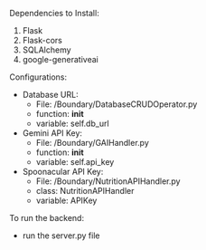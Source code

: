 Dependencies to Install:

1) Flask
2) Flask-cors
3) SQLAlchemy
4) google-generativeai

Configurations:

* Database URL:
  * File: /Boundary/DatabaseCRUDOperator.py
  * function: __init__
  * variable: self.db_url
* Gemini API Key:
  * File: /Boundary/GAIHandler.py
  * function: __init__
  * variable: self.api_key
* Spoonacular API Key:
  * File: /Boundary/NutritionAPIHandler.py
  * class: NutritionAPIHandler
  * variable: APIKey


To run the backend:

* run the server.py file
